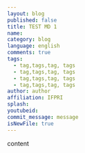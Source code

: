 ```yaml
---
layout: blog
published: false
title: TEST MD 1
name: 
category: blog
language: english
comments: true
tags: 
  - tag,tags,tag, tags
  - tag,tags,tag, tags
  - tag,tags,tag, tags
  - tag,tags,tag, tags
author: author
affiliation: IFPRI
splash: 
youtubeid: 
commit_message: message
isNewFile: true
---
```

content